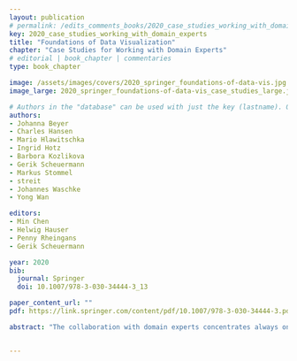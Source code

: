 ```yaml
---
layout: publication
# permalink: /edits_comments_books/2020_case_studies_working_with_domain_experts/
key: 2020_case_studies_working_with_domain_experts
title: "Foundations of Data Visualization"
chapter: "Case Studies for Working with Domain Experts"
# editorial | book_chapter | commentaries
type: book_chapter

image: /assets/images/covers/2020_springer_foundations-of-data-vis.jpg
image_large: 2020_springer_foundations-of-data-vis_case_studies_large.jpg

# Authors in the "database" can be used with just the key (lastname). Others can be written properly.
authors:
- Johanna Beyer
- Charles Hansen
- Mario Hlawitschka
- Ingrid Hotz
- Barbora Kozlikova
- Gerik Scheuermann
- Markus Stommel
- streit
- Johannes Waschke
- Yong Wan

editors: 
- Min Chen
- Helwig Hauser
- Penny Rheingans
- Gerik Scheuermann 

year: 2020
bib:
  journal: Springer
  doi: 10.1007/978-3-030-34444-3_13

paper_content_url: ""
pdf: https://link.springer.com/content/pdf/10.1007/978-3-030-34444-3.pdf

abstract: "The collaboration with domain experts concentrates always on an application domain where the experts work. Usually, they provide the data and directions of research that require visualization support. This chapter presents seven successful cases of such collaborations. The domain varies from biology and medicine to mechanical engineering. There are examples of long time cooperation as well as smaller short-term projects. The description concentrates on the process, output, and especially on the lessons learnt from these cooperations. The scientific work is described to understand the context and goals of the cooperation, but many details can only be found in the references. The reason for this unusual writing is the wish on the one hand to describe various aspects of collaboration with domain experts which is an important part of the foundations of data visualization. On the other hand, the text should not become lengthy and filled with too many details of individual cases that can be found elsewhere."


---
```




